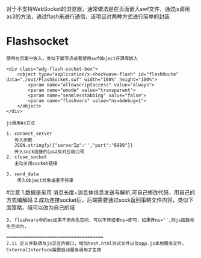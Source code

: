 对于不支持WebSocket的浏览器，通常做法是在页面嵌入swf文件，通过js调用as3的方法，通过flash来进行通信，该项目对两种方式进行简单的封装

# Flashsocket
	使用在页面中嵌入，类似下面节点或者使用swfObject开源库嵌入
	
	<div class="wdg-flash-socket-box">
        <object type="application/x-shockwave-flash" id="flashRoute" data="./out/FlashSocket.swf" width="100%" height="100%">
            <param name="allowscriptaccess" value="always">
            <param name="wmode" value="transparent">
            <param name="seamlesstabbing" value="false">
            <param name="flashvars" value="ns=&debug=1">
        </object>
    </div>
	
	js调用As方法
	
	1. connect_server
	   传入参数
	   JSON.stringfy({"serverIp":'',"port":"8989"})
	   传入sock连接的ip以及对应端口号
	2. close_socket
	   主动关闭socket链接
	
	3. send_data
		传入Object对象或者字符串
		
#注意	
	1.数据是采用  消息长度+消息体信息发送与解析,可自己修改代码，用自己的方式编解码
	2.成功连接socket后，后端需要通过sock返回策略文件内容，类似下面策略，域可以改为自己的域
			<?xml version="1.0"?> 
			<!DOCTYPE cross-domain-policy SYSTEM "http://www.adobe.com/xml/dtds/cross-domain-policy.dtd"> 
			  <cross-domain-policy> 
				<site-control permitted-cross-domain-policies="all" />
			    <allow-access-from domain="*" /> 
			    <allow-http-request-headers-from domain="*" headers="*"/>
			    </cross-domain-policy>
	
	3. flashvars中的ns如果不用命名空间，可以不传或者ns=即可，如果传ns='',则js函数命名空间为. 
	
	====================================
	7.11 定义并联调与js交互的接口，增加test.html测试文件以及app.js本地服务文件， ExternalInterface需要启动服务调用才生效
